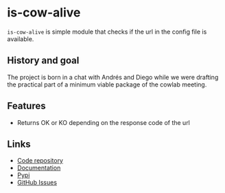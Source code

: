 # is-cow-alive

`is-cow-alive` is simple module that checks if the url in the config file is available.

## History and goal

The project is born in a chat with Andrés and Diego while we were drafting the practical part of a minimum viable package of the cowlab meeting.

## Features

- Returns OK or KO depending on the response code of the url

## Links

* [Code repository](https://github.com/cowlab-lugo/iscowalive)
* [Documentation](http://iscowalive.readthedocs.io/en/latest/)
* [Pypi](https://pypi.org/project/iscowalive/)
* [GitHub Issues](https://github.com/cowlab-lugo/iscowalive/issues)
